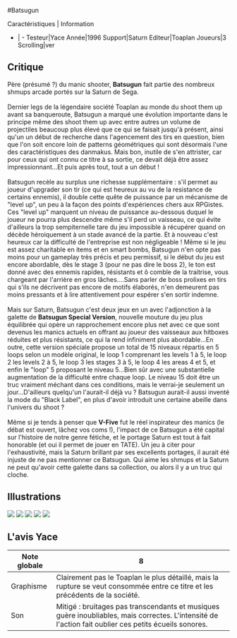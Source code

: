 #Batsugun 

Caractéristiques | Information
- | -
Testeur|Yace
Année|1996
Support|Saturn
Editeur|Toaplan
Joueurs|3
Scrolling|ver

## Critique
Père (présumé ?) du manic shooter, <b>Batsugun</b> fait partie des nombreux shmups arcade portés sur la Saturn de Sega.<br/><br/>Dernier legs de la légendaire société Toaplan au monde du shoot them up avant sa banqueroute, Batsugun a marqué une évolution importante dans le principe même des shoot them up avec entre autres un volume de projectiles beaucoup plus élevé que ce qui se faisait jusqu'à présent, ainsi qu'un un début de recherche dans l'agencement des tirs en question, bien que l'on soit encore loin de patterns géométriques qui sont désormais l'une des caractéristiques des danmakus. Mais bon, inutile de s'en attrister, car pour ceux qui ont connu ce titre à sa sortie, ce devait déjà être assez impressionnant...Et puis après tout, tout a un début !<br/><br/>Batsugun recèle au surplus une richesse supplémentaire : s'il permet au joueur d'upgrader son tir  (ce qui est heureux au vu de la resistance de certains  ennemis), il double cette quête de puissance par un mécanisme de "level up", un peu à la façon des points d'expériences chers aux RPGistes. Ces "level up" marquent un niveau de puissance au-dessous duquel le joueur ne pourra plus descendre même s'il perd un vaisseau, ce qui évite d'ailleurs la trop sempiternelle tare du jeu impossible à récupérer quand on décède héroiquement à un stade avancé de la partie. Et à nouveau c'est heureux car la difficulté de l'entreprise est non négligeable ! Même si le jeu est assez charitable en items et en smart bombs, Batsugun n'en opte pas moins pour un gameplay très précis et peu permissif, si le début du jeu est encore abordable, dès le stage 3 (pour ne pas dire le boss 2), le ton est donné avec des ennemis rapides, résistants et ô comble de la traitrise, vous chargeant par l'arrière en gros lâches....Sans parler de boss prolixes en tirs qui s'ils ne décrivent pas encore de motifs élaborés, n'en demeurent pas moins pressants et à lire attentivement pour espérer s'en sortir indemne.<br/><br/>Mais sur Saturn, Batsugun c'est deux jeux en un avec l'adjonction à la galette de <b>Batsugun Special Version</b>, nouvelle mouture du jeu plus équilibrée qui opère un rapprochement encore plus net avec ce que sont devenus les manics actuels en offrant au joueur des vaisseaux aux hitboxes réduites et plus résistants, ce qui la rend infiniment plus abordable...En outre, cette version spéciale propose un total de 15 niveaux répartis en 5 loops selon un modèle original, le loop 1 comprenant les levels 1 à 5, le loop 2 les levels 2 à 5, le loop 3 les stages 3 à 5, le loop 4 les areas 4 et 5, et enfin le "loop" 5 proposant le niveau 5...Bien sûr avec une substantielle augmentation de la difficulté entre chaque loop. Le niveau 15 doit être un truc vraiment méchant dans ces conditions, mais le verrai-je seulement un jour...D'ailleurs quelqu'un l'aurait-il déjà vu ? Batsugun aurait-il aussi inventé la mode du "Black Label", en plus d'avoir introduit une certaine abeille dans l'univers du shoot ?<br/><br/>Même si je tends à penser que <b>V-Five</b> fut le réel inspirateur des manics (le débat est ouvert, lâchez vos coms !), l'impact de ce Batsugun  a été capital sur l'histoire de notre genre fétiche, et le portage Saturn est tout à fait honorable (et oui il permet de jouer en TATE). Un jeu à citer pour l'exhaustivité, mais la Saturn brillant par ses excellents portages, il aurait été injuste de ne pas mentionner ce Batsugun. Qui aime les shmups et la Saturn ne peut qu'avoir cette galette dans sa collection, ou alors il y a un truc qui cloche.

## Illustrations
![](http://www.shmup.com/images/thumbs/img_fiche_1_1530.png)
![](http://www.shmup.com/images/thumbs/img_fiche_2_1530.jpeg)
![](http://www.shmup.com/images/thumbs/img_fiche_3_1530.png)
![](http://www.shmup.com/images/thumbs/)
![](http://www.shmup.com/images/thumbs/)

## L'avis Yace
Note globale|8
-|-
Graphisme|Clairement pas le Toaplan le plus détaillé, mais la rupture se veut consommée entre ce titre et les précédents de la société.
Son|Mitigé : bruitages pas transcendants et musiques guère inoubliables, mais correctes. L'intensité de l'action fait oublier ces petits écueils sonores.
